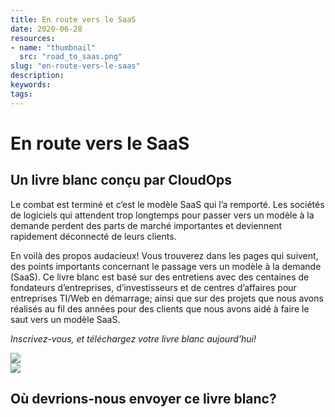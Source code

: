 ```yaml
---
title: En route vers le SaaS
date: 2020-06-28
resources:
- name: "thumbnail"
  src: "road_to_saas.png"
slug: "en-route-vers-le-saas"
description:
keywords:
tags:
---
```



<div class="landing-page">
    <!-- hero -->
    <div class="hero jumbotron reading-landing jumbotron-fluid">
        <div class="container-fluid">
            <div class="row">
                <div class="col-xl-6 offset-xl-2 col-lg-10 offset-lg-1 col-md-12">
                    <h1 class="display-4">En route vers le SaaS</h1>
                </div>
            </div>
        </div>
    </div>
    <div class="main-content">
        <div class="row">
            <div class="col-xl-4 offset-xl-2 without-bottom-line">
                <div class="workshop-prerequisites">
                    <h2>Un livre blanc conçu par CloudOps</h2>                             
                    <p>Le combat est terminé et c’est le modèle SaaS qui l’a remporté. Les sociétés de logiciels qui attendent trop longtemps pour passer vers un modèle à la demande perdent des parts de marché importantes et deviennent rapidement déconnecté de leurs clients.</p>
                    <p>En voilà des propos audacieux! Vous trouverez dans les pages qui suivent, des points importants concernant le passage vers un modèle à la demande (SaaS). Ce livre blanc est basé sur des entretiens avec des centaines de fondateurs d’entreprises, d’investisseurs et de centres d’affaires pour entreprises TI/Web en démarrage; ainsi que sur des projets que nous avons réalisés au fil des années pour des clients que nous avons aidé à faire le saut vers un modèle SaaS.</p>
                    <p><i>Inscrivez-vous, et téléchargez votre livre blanc aujourd'hui!</i></p>
                </div>
            </div>
                <div class="col-xl-4 offset-xl-0 white-paper-image">
                <img src="/images/white-papers/road-to-sass-fr.png">
            </div>
        </div>
            </div>
        </div>
    </div>
    <!-- contact us -->
    <div class="contact-us-card">
        <div class="row">
            <div class="col-xl-8 offset-xl-2 col-lg-10 offset-lg-1 col-md-12 col-sm-12 col-xs-12">
                <img src="/images/single-line-arrows.png">
            </div>
            <div
                class="col-xl-3 offset-xl-3 col-lg-3 offset-lg-1 col-md-10 offset-md-1 col-sm-10 offset-sm-1 col-xs-12">
                <h2>Où devrions-nous envoyer ce livre blanc?</h2>
            </div>
            <div
                class="col-xl-5 offset-xl-0 col-lg-6 offset-lg-1 col-md-8 offset-md-2 col-sm-10 offset-sm-1 col-xs-12 general-contact-form">
                <!--[if lte IE 8]>
<script charset="utf-8" type="text/javascript" src="//js.hsforms.net/forms/v2-legacy.js"></script>
<![endif]-->
<script charset="utf-8" type="text/javascript" src="//js.hsforms.net/forms/v2.js"></script>
<script>
  hbspt.forms.create({
        portalId: "732832",
        formId: "e679a9ed-c9c8-4d43-a5ae-ed3892fe4947"
});
</script>
            </div>
        </div>
    </div>
</div>